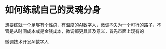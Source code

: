 # 如何练就自己的灵魂分身

想要练就一个足够有个性的，有温度的AI数字人，微调不失为一个可行的路子，不管是从时间成本或是金钱成本，微调都更具普及意义，首先市面上现有的










微调技术开发AI数字人
